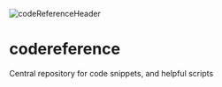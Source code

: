 ![codeReferenceHeader](https://github.com/manningstinson/codereference/assets/104523090/15740047-4cd5-42ca-80b9-f0eee115bb88)

# codereference
Central repository for code snippets, and helpful scripts

